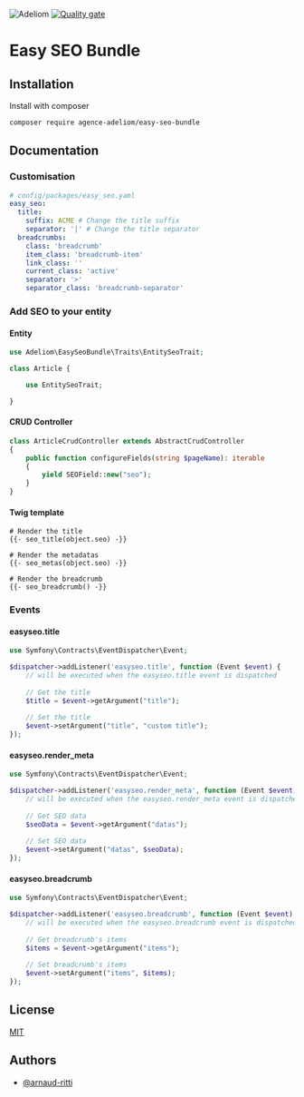 
![Adeliom](https://adeliom.com/public/uploads/2017/09/Adeliom_logo.png)
[![Quality gate](https://sonarcloud.io/api/project_badges/quality_gate?project=agence-adeliom_easy-seo-bundle)](https://sonarcloud.io/dashboard?id=agence-adeliom_easy-seo-bundle)

# Easy SEO Bundle


## Installation

Install with composer

```bash
composer require agence-adeliom/easy-seo-bundle
```

## Documentation

### Customisation

```yaml
# config/packages/easy_seo.yaml
easy_seo:
  title:
    suffix: ACME # Change the title suffix
    separator: '|' # Change the title separator
  breadcrumbs:
    class: 'breadcrumb'
    item_class: 'breadcrumb-item'
    link_class: ''
    current_class: 'active'
    separator: '>'
    separator_class: 'breadcrumb-separator'
```

### Add SEO to your entity
#### Entity
```php
use Adeliom\EasySeoBundle\Traits\EntitySeoTrait;

class Article {

    use EntitySeoTrait;

}
```
#### CRUD Controller
```php
class ArticleCrudController extends AbstractCrudController
{
    public function configureFields(string $pageName): iterable
    {
        yield SEOField::new("seo");
    }
}
```
#### Twig template
```twig
# Render the title
{{- seo_title(object.seo) -}}

# Render the metadatas
{{- seo_metas(object.seo) -}}

# Render the breadcrumb
{{- seo_breadcrumb() -}}
```

### Events

#### easyseo.title
```php
use Symfony\Contracts\EventDispatcher\Event;

$dispatcher->addListener('easyseo.title', function (Event $event) {
    // will be executed when the easyseo.title event is dispatched
    
    // Get the title
    $title = $event->getArgument("title");
    
    // Set the title
    $event->setArgument("title", "custom title");
});
```
#### easyseo.render_meta
```php
use Symfony\Contracts\EventDispatcher\Event;

$dispatcher->addListener('easyseo.render_meta', function (Event $event) {
    // will be executed when the easyseo.render_meta event is dispatched
    
    // Get SEO data
    $seoData = $event->getArgument("datas");
    
    // Set SEO data
    $event->setArgument("datas", $seoData);
});
```
#### easyseo.breadcrumb
```php
use Symfony\Contracts\EventDispatcher\Event;

$dispatcher->addListener('easyseo.breadcrumb', function (Event $event) {
    // will be executed when the easyseo.breadcrumb event is dispatched
    
    // Get breadcrumb's items
    $items = $event->getArgument("items");
    
    // Set breadcrumb's items
    $event->setArgument("items", $items);
});
```

## License

[MIT](https://choosealicense.com/licenses/mit/)


## Authors

- [@arnaud-ritti](https://github.com/arnaud-ritti)


